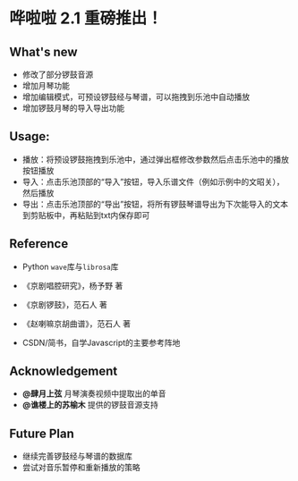 # 哗啦啦 2.1 重磅推出！

## What's new

- 修改了部分锣鼓音源
- 增加月琴功能
- 增加编辑模式，可预设锣鼓经与琴谱，可以拖拽到乐池中自动播放
- 增加锣鼓月琴的导入导出功能

## Usage:
- 播放：将预设锣鼓拖拽到乐池中，通过弹出框修改参数然后点击乐池中的播放按钮播放
- 导入：点击乐池顶部的“导入”按钮，导入乐谱文件（例如示例中的文昭关），然后播放
- 导出：点击乐池顶部的“导出”按钮，将所有锣鼓琴谱导出为下次能导入的文本到剪贴板中，再粘贴到txt内保存即可

## Reference

- Python `wave`库与`librosa`库

- 《京剧唱腔研究》，杨予野 著
- 《京剧锣鼓》，范石人 著
- 《赵喇嘛京胡曲谱》，范石人 著
- CSDN/简书，自学Javascript的主要参考阵地

## Acknowledgement

- **@肆月上弦** 月琴演奏视频中提取出的单音
- **@谯楼上的苏榆木** 提供的锣鼓音源支持

## Future Plan

- 继续完善锣鼓经与琴谱的数据库
- 尝试对音乐暂停和重新播放的策略
